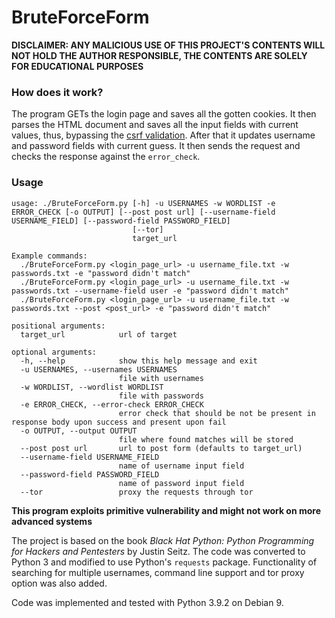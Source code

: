 # BruteForceForm  

**DISCLAIMER: ANY MALICIOUS USE OF THIS PROJECT'S CONTENTS WILL NOT HOLD THE AUTHOR RESPONSIBLE, THE CONTENTS ARE SOLELY FOR EDUCATIONAL PURPOSES**  

### How does it work?  

The program GETs the login page and saves all the gotten cookies. It then parses the HTML document and saves all the input fields with current values, thus, bypassing the [csrf validation](https://portswigger.net/web-security/csrf). After that it updates username and password fields with current guess. It then sends the request and checks the response against the `error_check`.  

### Usage  
```
usage: ./BruteForceForm.py [-h] -u USERNAMES -w WORDLIST -e ERROR_CHECK [-o OUTPUT] [--post post url] [--username-field USERNAME_FIELD] [--password-field PASSWORD_FIELD]
                           [--tor]
                           target_url

Example commands:
  ./BruteForceForm.py <login_page_url> -u username_file.txt -w passwords.txt -e "password didn't match"
  ./BruteForceForm.py <login_page_url> -u username_file.txt -w passwords.txt --username-field user -e "password didn't match"
  ./BruteForceForm.py <login_page_url> -u username_file.txt -w passwords.txt --post <post_url> -e "password didn't match"

positional arguments:
  target_url            url of target

optional arguments:
  -h, --help            show this help message and exit
  -u USERNAMES, --usernames USERNAMES
                        file with usernames
  -w WORDLIST, --wordlist WORDLIST
                        file with passwords
  -e ERROR_CHECK, --error-check ERROR_CHECK
                        error check that should be not be present in response body upon success and present upon fail
  -o OUTPUT, --output OUTPUT
                        file where found matches will be stored
  --post post url       url to post form (defaults to target_url)
  --username-field USERNAME_FIELD
                        name of username input field
  --password-field PASSWORD_FIELD
                        name of password input field
  --tor                 proxy the requests through tor
```

**This program exploits primitive vulnerability and might not work on more advanced systems**  

The project is based on the book *Black Hat Python: Python Programming for Hackers and Pentesters* by Justin Seitz. The code was converted to Python 3 and modified to use Python's `requests` package. Functionality of searching for multiple usernames, command line support and tor proxy option was also added.  

Code was implemented and tested with Python 3.9.2 on Debian 9.  

